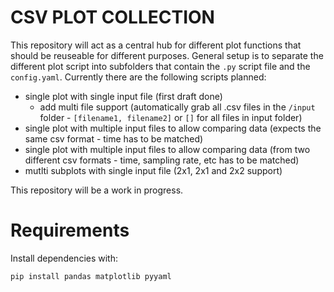 # CSV PLOT COLLECTION
This repository will act as a central hub for different plot functions that should be reuseable for different purposes.
General setup is to separate the different plot script into subfolders that contain the `.py` script file and the `config.yaml`.
Currently there are the following scripts planned:
- single plot with single input file (first draft done)
  - add multi file support (automatically grab all .csv files in the `/input` folder - `[filename1, filename2]` or `[]` for all files in input folder)
- single plot with multiple input files to allow comparing data (expects the same csv format - time has to be matched)
- single plot with multiple input files to allow comparing data (from two different csv formats - time, sampling rate, etc has to be matched)
- mutlti subplots with single input file (2x1, 2x1 and 2x2 support)

This repository will be a work in progress.

# Requirements

Install dependencies with:
```
pip install pandas matplotlib pyyaml
```
